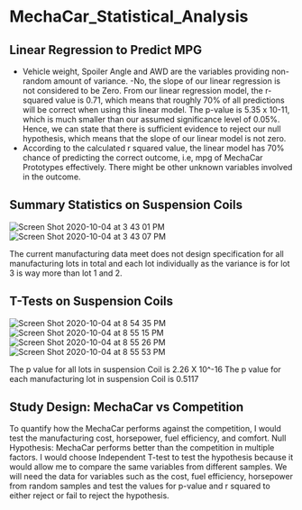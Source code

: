 # MechaCar_Statistical_Analysis


## Linear Regression to Predict MPG
  - Vehicle weight, Spoiler Angle and AWD are the variables providing non-random amount of variance.
  -No, the slope of our linear regression is not considered to be Zero. From our linear regression model, the r-squared value is 0.71, which means that roughly 70% of all predictions will be correct when using this linear model. The p-value is 5.35 x 10-11, which is much smaller than our assumed significance level of 0.05%. Hence, we can state that there is sufficient evidence to reject our null hypothesis, which means that the slope of our linear model is not zero.
 - According to the calculated r squared value, the linear model has 70% chance of predicting the correct outcome, i.e, mpg of MechaCar Prototypes effectively. There might be other unknown variables involved in the outcome.


## Summary Statistics on Suspension Coils
![Screen Shot 2020-10-04 at 3 43 01 PM](https://user-images.githubusercontent.com/67085043/95027261-28266300-0665-11eb-9152-3264ff353fb9.png)
![Screen Shot 2020-10-04 at 3 43 07 PM](https://user-images.githubusercontent.com/67085043/95027258-265c9f80-0665-11eb-8fe2-33ffb860025a.png)

The current manufacturing data meet does not design specification for all manufacturing lots in total and each lot individually as the variance is for lot 3 is way more than lot 1 and 2. 

## T-Tests on Suspension Coils
![Screen Shot 2020-10-04 at 8 54 35 PM](https://user-images.githubusercontent.com/67085043/95031297-3c795880-0683-11eb-907c-4b0ace1d6216.png)
![Screen Shot 2020-10-04 at 8 55 15 PM](https://user-images.githubusercontent.com/67085043/95031299-3d11ef00-0683-11eb-86dd-b460933ed364.png)
![Screen Shot 2020-10-04 at 8 55 26 PM](https://user-images.githubusercontent.com/67085043/95031300-3daa8580-0683-11eb-9e90-816c3d134c92.png)
![Screen Shot 2020-10-04 at 8 55 53 PM](https://user-images.githubusercontent.com/67085043/95031301-3daa8580-0683-11eb-9c67-70e2489bb7be.png)

The p value for all lots in suspension Coil is 2.26 X 10^-16
The p value for each manufacturing lot in suspension Coil is 0.5117




## Study Design: MechaCar vs Competition
  To quantify how the MechaCar performs against the competition, I would test the manufacturing cost, horsepower, fuel efficiency, and comfort. 
  Null Hypothesis: MechaCar performs better than the competition in multiple factors.
  I would choose Independent T-test to test the hypothesis because it would allow me to compare the same variables from different samples.
  We will need the data for variables such as the cost, fuel efficiency, horsepower from random samples and test the values for p-value and r squared to either reject or fail to reject the hypothesis.
  
  
